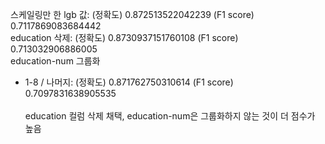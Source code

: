 스케일링만 한 lgb 값: (정확도) 0.872513522042239 (F1 score) 0.7117869083684442
<br>
education 삭제:  (정확도) 0.8730937151760108 (F1 score) 0.713032906886005
<br>
education-num 그룹화
- 1-8 / 나머지:  (정확도) 0.871762750310614 (F1 score) 0.7097831638905535
<br><br>
education 컬럼 삭제 채택, education-num은 그룹화하지 않는 것이 더 점수가 높음
